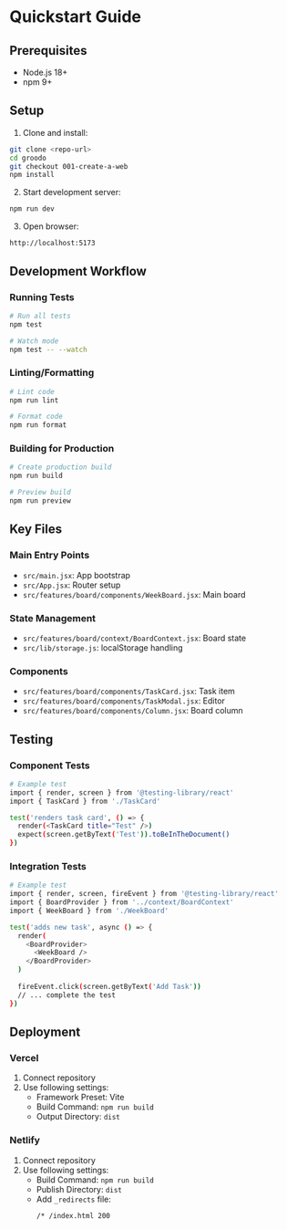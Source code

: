 # Quickstart Guide

## Prerequisites
- Node.js 18+
- npm 9+

## Setup

1. Clone and install:
```bash
git clone <repo-url>
cd groodo
git checkout 001-create-a-web
npm install
```

2. Start development server:
```bash
npm run dev
```

3. Open browser:
```
http://localhost:5173
```

## Development Workflow

### Running Tests
```bash
# Run all tests
npm test

# Watch mode
npm test -- --watch
```

### Linting/Formatting
```bash
# Lint code
npm run lint

# Format code
npm run format
```

### Building for Production
```bash
# Create production build
npm run build

# Preview build
npm run preview
```

## Key Files

### Main Entry Points
- `src/main.jsx`: App bootstrap
- `src/App.jsx`: Router setup
- `src/features/board/components/WeekBoard.jsx`: Main board

### State Management
- `src/features/board/context/BoardContext.jsx`: Board state
- `src/lib/storage.js`: localStorage handling

### Components
- `src/features/board/components/TaskCard.jsx`: Task item
- `src/features/board/components/TaskModal.jsx`: Editor
- `src/features/board/components/Column.jsx`: Board column

## Testing

### Component Tests
```bash
# Example test
import { render, screen } from '@testing-library/react'
import { TaskCard } from './TaskCard'

test('renders task card', () => {
  render(<TaskCard title="Test" />)
  expect(screen.getByText('Test')).toBeInTheDocument()
})
```

### Integration Tests
```bash
# Example test
import { render, screen, fireEvent } from '@testing-library/react'
import { BoardProvider } from '../context/BoardContext'
import { WeekBoard } from './WeekBoard'

test('adds new task', async () => {
  render(
    <BoardProvider>
      <WeekBoard />
    </BoardProvider>
  )
  
  fireEvent.click(screen.getByText('Add Task'))
  // ... complete the test
})
```

## Deployment

### Vercel
1. Connect repository
2. Use following settings:
   - Framework Preset: Vite
   - Build Command: `npm run build`
   - Output Directory: `dist`

### Netlify
1. Connect repository
2. Use following settings:
   - Build Command: `npm run build`
   - Publish Directory: `dist`
   - Add `_redirects` file:
     ```
     /* /index.html 200
     ```
